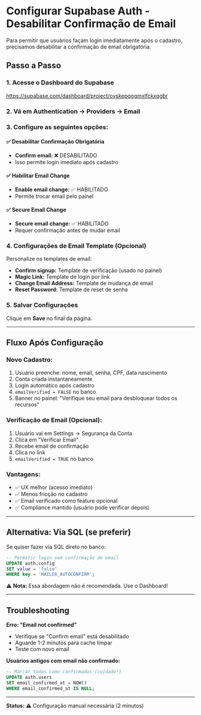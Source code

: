 # Configurar Supabase Auth - Desabilitar Confirmação de Email

Para permitir que usuários façam login imediatamente após o cadastro, precisamos desabilitar a confirmação de email obrigatória.

## Passo a Passo

### 1. Acesse o Dashboard do Supabase

https://supabase.com/dashboard/project/ovskepqggmxlfckxqgbr

### 2. Vá em Authentication → Providers → Email

### 3. Configure as seguintes opções:

#### ✅ Desabilitar Confirmação Obrigatória
- **Confirm email:** ❌ DESABILITADO
- Isso permite login imediato após cadastro

#### ✅ Habilitar Email Change
- **Enable email change:** ✅ HABILITADO  
- Permite trocar email pelo painel

#### ✅ Secure Email Change
- **Secure email change:** ✅ HABILITADO
- Requer confirmação antes de mudar email

### 4. Configurações de Email Template (Opcional)

Personalize os templates de email:
- **Confirm signup:** Template de verificação (usado no painel)
- **Magic Link:** Template de login por link
- **Change Email Address:** Template de mudança de email
- **Reset Password:** Template de reset de senha

### 5. Salvar Configurações

Clique em **Save** no final da página.

---

## Fluxo Após Configuração

### Novo Cadastro:
1. Usuário preenche: nome, email, senha, CPF, data nascimento
2. Conta criada instantaneamente
3. Login automático após cadastro
4. `emailVerified = FALSE` no banco
5. Banner no painel: "Verifique seu email para desbloquear todos os recursos"

### Verificação de Email (Opcional):
1. Usuário vai em Settings → Segurança da Conta
2. Clica em "Verificar Email"
3. Recebe email de confirmação
4. Clica no link
5. `emailVerified = TRUE` no banco

### Vantagens:
- ✅ UX melhor (acesso imediato)
- ✅ Menos fricção no cadastro
- ✅ Email verificado como feature opcional
- ✅ Compliance mantido (usuário pode verificar depois)

---

## Alternativa: Via SQL (se preferir)

Se quiser fazer via SQL direto no banco:

```sql
-- Permitir login sem confirmação de email
UPDATE auth.config 
SET value = 'false' 
WHERE key = 'MAILER_AUTOCONFIRM';
```

⚠️ **Nota:** Essa abordagem não é recomendada. Use o Dashboard!

---

## Troubleshooting

**Erro: "Email not confirmed"**
- Verifique se "Confirm email" está desabilitado
- Aguarde 1-2 minutos para cache limpar
- Teste com novo email

**Usuários antigos com email não confirmado:**
```sql
-- Marcar todos como confirmados (cuidado!)
UPDATE auth.users 
SET email_confirmed_at = NOW() 
WHERE email_confirmed_at IS NULL;
```

---

**Status:** ⚠️ Configuração manual necessária (2 minutos)
